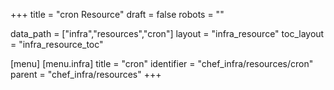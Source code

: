 +++
title = "cron Resource"
draft = false
robots = ""

data_path = ["infra","resources","cron"]
layout = "infra_resource"
toc_layout = "infra_resource_toc"

[menu]
  [menu.infra]
    title = "cron"
    identifier = "chef_infra/resources/cron"
    parent = "chef_infra/resources"
+++

<!-- The contents of this page are automatically generated from the cron.yaml file in the data/infra/resources directory. -->
<!-- To suggest a change, edit the https://github.com/chef/chef/blob/main/lib/chef/resource/cron.rb file and submit a pull request to the https://github.com/chef/chef repository. -->
<!-- markdownlint-disable-file -->
